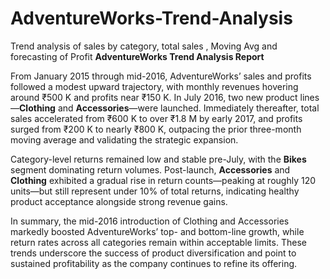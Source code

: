 # AdventureWorks-Trend-Analysis
Trend analysis of sales by category, total sales , Moving Avg and forecasting of Profit
**AdventureWorks Trend Analysis Report**

From January 2015 through mid-2016, AdventureWorks’ sales and profits followed a modest upward trajectory, with monthly revenues hovering around ₹500 K and profits near ₹150 K. In July 2016, two new product lines—**Clothing** and **Accessories**—were launched. Immediately thereafter, total sales accelerated from ₹600 K to over ₹1.8 M by early 2017, and profits surged from ₹200 K to nearly ₹800 K, outpacing the prior three-month moving average and validating the strategic expansion.

Category-level returns remained low and stable pre-July, with the **Bikes** segment dominating return volumes. Post-launch, **Accessories** and **Clothing** exhibited a gradual rise in return counts—peaking at roughly 120 units—but still represent under 10% of total returns, indicating healthy product acceptance alongside strong revenue gains.

In summary, the mid-2016 introduction of Clothing and Accessories markedly boosted AdventureWorks’ top- and bottom-line growth, while return rates across all categories remain within acceptable limits. These trends underscore the success of product diversification and point to sustained profitability as the company continues to refine its offering.
